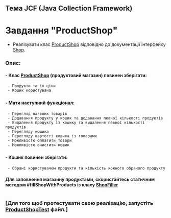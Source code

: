 ## Тема JCF (Java Collection Framework)

# Завдання "ProductShop"

- Реалізувати клас [ProductShop](src/main/java/org/itstep/jcf/shop/impl/ProductShop.java) відповідно до документації інтерфейсу [Shop](src/main/java/org/itstep/jcf/shop/Shop.java). 

### Опис:
#### - Клас [ProductShop](src/main/java/org/itstep/jcf/shop/impl/ProductShop.java) (продуктовий магазин) повинен зберігати:
     
     - Продукти та їх ціни
     - Кошик користувача
###
####  - Мати наступний функціонал:

     - Перегляд наявних товарів
     - Додавання продукту у кошик та додавання певної кількості продуктів
     - Видалення продукту із кошику та видалення певної кількості продуктів
     - Перегляду кошика
     - Перегляду вартості кошика із товарами
     - Можливістю оплатити товари
     - Можливістю очистити кошик
###
#### - Кошик повинен зберігати:
     - Обрані користувачем продукти та кількість кожного обраного продукту

#### Для заповнення магазину продуктами, скористайтесь статичним методом #fillShopWithProducts із класу [ShopFiller](src/main/java/org/itstep/jcf/shop/util/ShopFiller.java)
#
### [Для того щоб протестувати свою реалізацію, запустіть [ProductShopTest](src/test/java/shop/impl/ProductShopTest.java) файл.]
